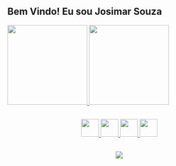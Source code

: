 ## Bem Vindo! Eu sou Josimar Souza
<div>
  <a href="https://github.com/Josimar-Souza">
  <img height="180em" src="https://github-readme-stats.vercel.app/api?username=Josimar-Souza&show_icons=true&theme=tokyonight&include_all_commits=true&count_private=true"/>
  <img height="180em" src="https://github-readme-stats.vercel.app/api/top-langs/?username=Josimar-Souza&layout=compact&langs_count=7&theme=tokyonight"/>
</div>

##

<div align="center">
  <img width="40px" src="https://cdn.jsdelivr.net/gh/devicons/devicon/icons/javascript/javascript-original.svg" />
  <img width="40px" src="https://cdn.jsdelivr.net/gh/devicons/devicon/icons/css3/css3-original.svg" />
  <img width="40px" src="https://cdn.jsdelivr.net/gh/devicons/devicon/icons/html5/html5-original.svg" />
  <img width="40px" src="https://cdn.jsdelivr.net/gh/devicons/devicon/icons/react/react-original.svg" />
</div>

##

<div align="center">
  <img src="https://media2.giphy.com/media/IcZhFmufozDCij3p22/giphy.gif" />
</div>
